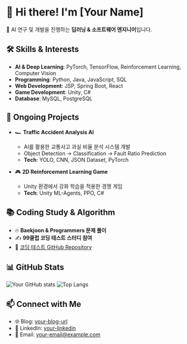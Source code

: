 # 👋 Hi there! I'm [Your Name]  
🚀 AI 연구 및 개발을 진행하는 **딥러닝 & 소프트웨어 엔지니어**입니다.

## 🛠 Skills & Interests
- **AI & Deep Learning**: PyTorch, TensorFlow, Reinforcement Learning, Computer Vision
- **Programming**: Python, Java, JavaScript, SQL
- **Web Development**: JSP, Spring Boot, React
- **Game Development**: Unity, C#
- **Database**: MySQL, PostgreSQL

## 📌 Ongoing Projects
- 🏎 **Traffic Accident Analysis AI**  
  - AI를 활용한 교통사고 과실 비율 분석 시스템 개발  
  - Object Detection → Classification → Fault Ratio Prediction  
  - **Tech**: YOLO, CNN, JSON Dataset, PyTorch  

- 🎮 **2D Reinforcement Learning Game**  
  - Unity 환경에서 강화 학습을 적용한 경쟁 게임  
  - **Tech**: Unity ML-Agents, PPO, C#  

## 📚 Coding Study & Algorithm
- 🔥 **Baekjoon & Programmers 문제 풀이**  
- ✍ **99클럽 코딩 테스트 스터디 참여**  
- 📂 [코딩 테스트 GitHub Repository](https://github.com/your-github-handle/coding-test-repo)  

## 📊 GitHub Stats  
![Your GitHub stats](https://github-readme-stats.vercel.app/api?username=do-heewan&show_icons=true&theme=tokyonight)
![Top Langs](https://github-readme-stats.vercel.app/api/top-langs/?username=do-heewan&layout=compact&theme=dracula)

## 📫 Connect with Me
- 🌐 Blog: [your-blog-url](https://your-blog-url.com)
- 💼 LinkedIn: [your-linkedin](https://linkedin.com/in/yourprofile)
- 📧 Email: your-email@example.com

